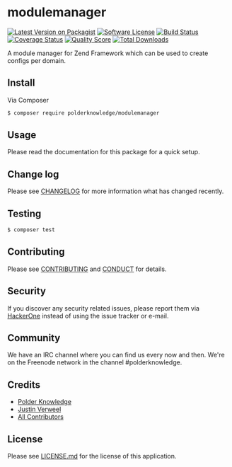 # modulemanager

[![Latest Version on Packagist][ico-version]][link-packagist]
[![Software License][ico-license]](LICENSE.md)
[![Build Status][ico-travis]][link-travis]
[![Coverage Status][ico-scrutinizer]][link-scrutinizer]
[![Quality Score][ico-code-quality]][link-code-quality]
[![Total Downloads][ico-downloads]][link-downloads]

A module manager for Zend Framework which can be used to create configs per domain.

## Install

Via Composer

``` bash
$ composer require polderknowledge/modulemanager
```

## Usage

Please read the documentation for this package for a quick setup.

## Change log

Please see [CHANGELOG](CHANGELOG.md) for more information what has changed recently.

## Testing

``` bash
$ composer test
```

## Contributing

Please see [CONTRIBUTING](CONTRIBUTING.md) and [CONDUCT](CONDUCT.md) for details.

## Security

If you discover any security related issues, please report them via [HackerOne](https://hackerone.com/polderknowledge) 
instead of using the issue tracker or e-mail.

## Community

We have an IRC channel where you can find us every now and then. We're on the Freenode network in the
channel #polderknowledge.

## Credits

- [Polder Knowledge][link-author]
- [Justin Verweel](https://github.com/JustInVTime)
- [All Contributors][link-contributors]

## License

Please see [LICENSE.md][link-license] for the license of this application.

[ico-version]: https://img.shields.io/packagist/v/polderknowledge/modulemanager.svg?style=flat-square
[ico-license]: https://img.shields.io/badge/license-MIT-brightgreen.svg?style=flat-square
[ico-travis]: https://img.shields.io/travis/polderknowledge/modulemanager/master.svg?style=flat-square
[ico-scrutinizer]: https://img.shields.io/scrutinizer/coverage/g/polderknowledge/modulemanager.svg?style=flat-square
[ico-code-quality]: https://img.shields.io/scrutinizer/g/polderknowledge/modulemanager.svg?style=flat-square
[ico-downloads]: https://img.shields.io/packagist/dt/polderknowledge/modulemanager.svg?style=flat-square

[link-packagist]: https://packagist.org/packages/polderknowledge/modulemanager
[link-travis]: https://travis-ci.org/polderknowledge/modulemanager
[link-scrutinizer]: https://scrutinizer-ci.com/g/polderknowledge/modulemanager/code-structure
[link-code-quality]: https://scrutinizer-ci.com/g/polderknowledge/modulemanager
[link-downloads]: https://packagist.org/packages/polderknowledge/modulemanager
[link-author]: https://polderknowledge.com
[link-contributors]: ../../contributors
[link-license]: LICENSE.md
